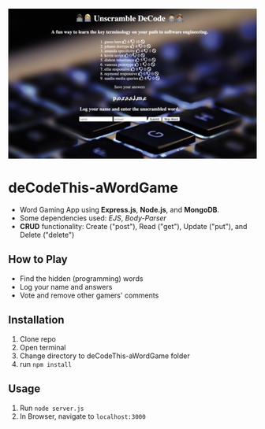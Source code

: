 ![Preview](public/preview.png)

# deCodeThis-aWordGame

- Word Gaming App using **Express.js**, **Node.js**, and **MongoDB**.
- Some dependencies used: *EJS*, *Body-Parser*  
- **CRUD** functionality: Create ("post"), Read ("get"), Update ("put"), and Delete ("delete")

## How to Play

- Find the hidden (programming) words
- Log your name and answers
- Vote and remove other gamers' comments

## Installation

1. Clone repo
2. Open terminal
3. Change directory to deCodeThis-aWordGame folder
4. run `npm install`

## Usage

1. Run `node server.js`
2. In Browser, navigate to `localhost:3000`
